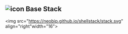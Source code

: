 ## ![][stack] Base Stack

<img src="https://neobip.github.io/shellstack/stack.svg" align="right"width="16">


[stack]: https://raw.githubusercontent.com/neobip/shellStack/main/media/stack.svg "icon"
